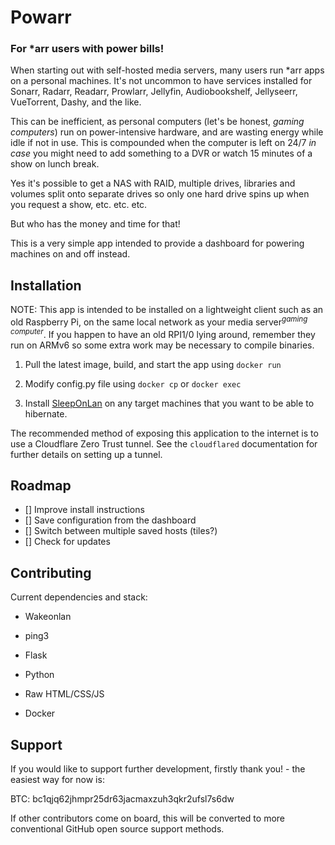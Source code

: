 # Powarr

### For \*arr users with power bills!

When starting out with self-hosted media servers, many users run \*arr apps on a personal machines. It's not uncommon to have services installed for Sonarr, Radarr, Readarr, Prowlarr, Jellyfin, Audiobookshelf, Jellyseerr, VueTorrent, Dashy, and the like.

This can be inefficient, as personal computers (let's be honest, _gaming computers_) run on power-intensive hardware, and are wasting energy while idle if not in use. This is compounded when the computer is left on 24/7 _in case_ you might need to add something to a DVR or watch 15 minutes of a show on lunch break.

Yes it's possible to get a NAS with RAID, multiple drives, libraries and volumes split onto separate drives so only one hard drive spins up when you request a show, etc. etc. etc.

But who has the money and time for that!

This is a very simple app intended to provide a dashboard for powering machines on and off instead.

## Installation

NOTE: This app is intended to be installed on a lightweight client such as an old Raspberry Pi, on the same local network as your media server<sup>_gaming computer_</sup>. If you happen to have an old RPI1/0 lying around, remember they run on ARMv6 so some extra work may be necessary to compile binaries.

1. Pull the latest image, build, and start the app using `docker run`

2. Modify config.py file using `docker cp` or `docker exec`

3. Install [SleepOnLan](https://github.com/SR-G/sleep-on-lan) on any target machines that you want to be able to hibernate.

The recommended method of exposing this application to the internet is to use a Cloudflare Zero Trust tunnel. See the `cloudflared` documentation for further details on setting up a tunnel.

## Roadmap

-   [] Improve install instructions
-   [] Save configuration from the dashboard
-   [] Switch between multiple saved hosts (tiles?)
-   [] Check for updates

## Contributing

Current dependencies and stack:

-   Wakeonlan
-   ping3

-   Flask
-   Python
-   Raw HTML/CSS/JS
-   Docker

## Support

If you would like to support further development, firstly thank you! - the easiest way for now is:

BTC: bc1qjq62jhmpr25dr63jacmaxzuh3qkr2ufsl7s6dw

If other contributors come on board, this will be converted to more conventional GitHub open source support methods.
